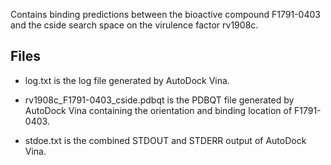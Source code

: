 Contains binding predictions between the bioactive compound F1791-0403 and the cside search space on the virulence factor rv1908c.

## Files

- log.txt is the log file generated by AutoDock Vina.

- rv1908c_F1791-0403_cside.pdbqt is the PDBQT file generated by AutoDock Vina containing the orientation and binding location of F1791-0403.

- stdoe.txt is the combined STDOUT and STDERR output of AutoDock Vina.

